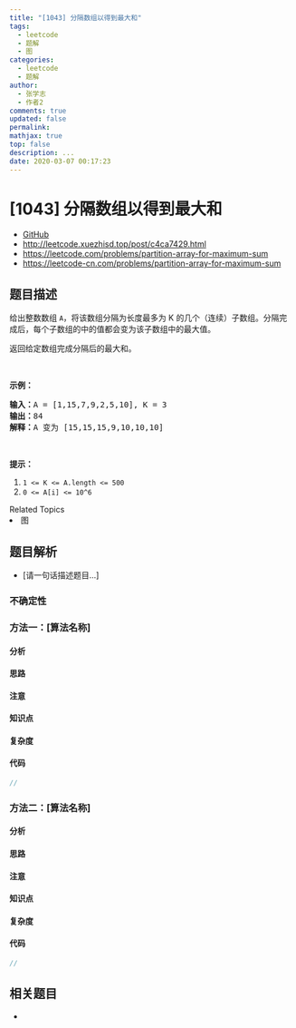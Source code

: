 ```yaml
---
title: "[1043] 分隔数组以得到最大和"
tags:
  - leetcode
  - 题解
  - 图
categories:
  - leetcode
  - 题解
author:
  - 张学志
  - 作者2
comments: true
updated: false
permalink:
mathjax: true
top: false
description: ...
date: 2020-03-07 00:17:23
---
```



# [1043] 分隔数组以得到最大和
* [GitHub](https://github.com/algoboy101/LeetCodeCrowdsource/tree/master/_posts/QA/%5B1043%5D%20%E5%88%86%E9%9A%94%E6%95%B0%E7%BB%84%E4%BB%A5%E5%BE%97%E5%88%B0%E6%9C%80%E5%A4%A7%E5%92%8C.md)
* http://leetcode.xuezhisd.top/post/c4ca7429.html
* https://leetcode.com/problems/partition-array-for-maximum-sum
* https://leetcode-cn.com/problems/partition-array-for-maximum-sum


## 题目描述

<p>给出整数数组&nbsp;<code>A</code>，将该数组分隔为长度最多为 K 的几个（连续）子数组。分隔完成后，每个子数组的中的值都会变为该子数组中的最大值。</p>

<p>返回给定数组完成分隔后的最大和。</p>

<p>&nbsp;</p>

<p><strong>示例：</strong></p>

<pre><strong>输入：</strong>A = [1,15,7,9,2,5,10], K = 3
<strong>输出：</strong>84
<strong>解释：</strong>A 变为 [15,15,15,9,10,10,10]</pre>

<p>&nbsp;</p>

<p><strong>提示：</strong></p>

<ol>
	<li><code>1 &lt;= K &lt;= A.length&nbsp;&lt;= 500</code></li>
	<li><code>0 &lt;= A[i] &lt;= 10^6</code></li>
</ol>
<div><div>Related Topics</div><div><li>图</li></div></div>


## 题目解析
* [请一句话描述题目...]

### 不确定性


### 方法一：[算法名称]

#### 分析

#### 思路

#### 注意

#### 知识点

#### 复杂度

#### 代码

```cpp
//
```


### 方法二：[算法名称]

#### 分析

#### 思路

#### 注意

#### 知识点

#### 复杂度

#### 代码

```cpp
//
```


## 相关题目
* 
